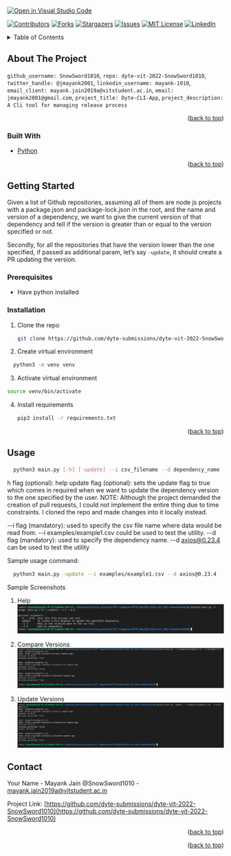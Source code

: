 [![Open in Visual Studio Code](https://classroom.github.com/assets/open-in-vscode-c66648af7eb3fe8bc4f294546bfd86ef473780cde1dea487d3c4ff354943c9ae.svg)](https://classroom.github.com/online_ide?assignment_repo_id=7950652&assignment_repo_type=AssignmentRepo)
<div id="top"></div>
<!--
*** Thanks for checking out the Best-README-Template. If you have a suggestion
*** that would make this better, please fork the repo and create a pull request
*** or simply open an issue with the tag "enhancement".
*** Don't forget to give the project a star!
*** Thanks again! Now go create something AMAZING! :D
-->



<!-- PROJECT SHIELDS -->
<!--
*** I'm using markdown "reference style" links for readability.
*** Reference links are enclosed in brackets [ ] instead of parentheses ( ).
*** See the bottom of this document for the declaration of the reference variables
*** for contributors-url, forks-url, etc. This is an optional, concise syntax you may use.
*** https://www.markdownguide.org/basic-syntax/#reference-style-links
-->
[![Contributors][contributors-shield]][contributors-url]
[![Forks][forks-shield]][forks-url]
[![Stargazers][stars-shield]][stars-url]
[![Issues][issues-shield]][issues-url]
[![MIT License][license-shield]][license-url]
[![LinkedIn][linkedin-shield]][linkedin-url]

<!-- TABLE OF CONTENTS -->
<details>
  <summary>Table of Contents</summary>
  <ol>
    <li>
      <a href="#about-the-project">About The Project</a>
      <ul>
        <li><a href="#built-with">Built With</a></li>
      </ul>
    </li>
    <li>
      <a href="#getting-started">Getting Started</a>
      <ul>
        <li><a href="#prerequisites">Prerequisites</a></li>
        <li><a href="#installation">Installation</a></li>
      </ul>
    </li>
    <li><a href="#usage">Usage</a></li>
  </ol>
</details>



<!-- ABOUT THE PROJECT -->
## About The Project
`github_username: SnowSword1010`, `repo: dyte-vit-2022-SnowSword1010`, `twitter_handle: @jmayank2001`, `linkedin_username: mayank-1010`, `email_client: mayank.jain2019a@vitstudent.ac.in`, `email: jmayank2001@gmail.com`, `project_title: Dyte-CLI-App`, `project_description: A Cli tool for managing release process`

<p align="right">(<a href="#top">back to top</a>)</p>

### Built With

* [Python](https://www.python.org/)

<p align="right">(<a href="#top">back to top</a>)</p>



<!-- GETTING STARTED -->
## Getting Started

Given a list of Github repositories, assuming all of them are node js projects with a package.json and package-lock.json in the root, and the name and version of a dependency, we want to give the current version of that dependency and tell if the version is greater than or equal to the version specified or not.

Secondly, for all the repositories that have the version lower than the one specified, if passed as additional param, let’s say `-update`, it should create a PR updating the version.

### Prerequisites

* Have python installed

### Installation

1. Clone the repo
   ```sh
   git clone https://github.com/dyte-submissions/dyte-vit-2022-SnowSword1010.git
   ```
2. Create virtual environment
  ```sh
    python3 -m venv venv
  ```
3. Activate virtual environment
  ```sh
  source venv/bin/activate
  ```
4. Install requirements
   ```sh
   pip3 install -r requirements.txt
   ```

<p align="right">(<a href="#top">back to top</a>)</p>

<!-- USAGE EXAMPLES -->
## Usage
```sh
  python3 main.py [-h] [-update] --i csv_filename --d dependency_name
```

h flag (optional): help
update flag (optional): sets the update flag to true which comes in required when we want to update the dependency version to the one specified by the user.
NOTE: Although the project demanded the creation of pull requests, I could not implement the entire thing due to time constraints. I cloned the repo and made changes into it locally instead.

--i flag (mandatory): used to specify the csv file name where data would be read from. --i examples/example1.csv could be used to test the utility.
--d flag (mandatory): used to specify the dependency name. --d axios@0.23.4 can be used to test the utility

Sample usage command:
```sh
  python3 main.py -update --i examples/example1.csv --d axios@0.23.4
```
Sample Screenshots
1. Help
![Help menu](https://github.com/dyte-submissions/dyte-vit-2022-SnowSword1010/blob/main/images/help.png)

2. Compare Versions
![Comparing dependency version](https://github.com/dyte-submissions/dyte-vit-2022-SnowSword1010/blob/main/images/compare.png)

3. Update Versions
![Updating dependency version](https://github.com/dyte-submissions/dyte-vit-2022-SnowSword1010/blob/main/images/update.png)

<!-- CONTACT -->
## Contact

Your Name - Mayank Jain @SnowSword1010 - mayank.jain2019a@vitstudent.ac.in

Project Link: [https://github.com/dyte-submissions/dyte-vit-2022-SnowSword1010](https://github.com/dyte-submissions/dyte-vit-2022-SnowSword1010)

<p align="right">(<a href="#top">back to top</a>)</p>


<p align="right">(<a href="#top">back to top</a>)</p>



<!-- MARKDOWN LINKS & IMAGES -->
<!-- https://www.markdownguide.org/basic-syntax/#reference-style-links -->
[contributors-shield]: https://img.shields.io/github/contributors/github_username/repo_name.svg?style=for-the-badge
[contributors-url]: https://github.com/github_username/repo_name/graphs/contributors
[forks-shield]: https://img.shields.io/github/forks/github_username/repo_name.svg?style=for-the-badge
[forks-url]: https://github.com/github_username/repo_name/network/members
[stars-shield]: https://img.shields.io/github/stars/github_username/repo_name.svg?style=for-the-badge
[stars-url]: https://github.com/github_username/repo_name/stargazers
[issues-shield]: https://img.shields.io/github/issues/github_username/repo_name.svg?style=for-the-badge
[issues-url]: https://github.com/github_username/repo_name/issues
[license-shield]: https://img.shields.io/github/license/github_username/repo_name.svg?style=for-the-badge
[license-url]: https://github.com/github_username/repo_name/blob/master/LICENSE.txt
[linkedin-shield]: https://img.shields.io/badge/-LinkedIn-black.svg?style=for-the-badge&logo=linkedin&colorB=555
[linkedin-url]: https://linkedin.com/in/linkedin_username
[product-screenshot]: images/screenshot.png
